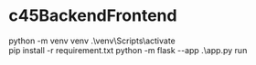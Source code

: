 # c45BackendFrontend

python -m venv venv
.\venv\Scripts\activate\
pip install -r requirement.txt
python -m flask --app .\app.py run
